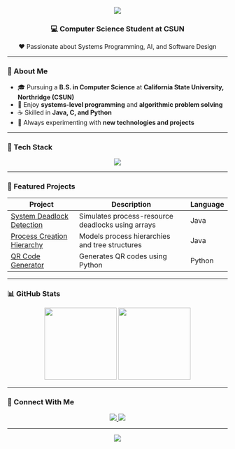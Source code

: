 <!-- 🔥 Animated Header -->
<p align="center">
  <img src="https://capsule-render.vercel.app/api?type=waving&color=0:8B0000,100:B22222,200:DC143C&height=200&section=header&text=Hi%20there!%20I'm%20Richard%20👋&fontSize=40&fontColor=ffffff&fontAlignY=35&width=100%"/>
</p>

<h3 align="center">💻 Computer Science Student at CSUN</h3>
<p align="center">
  ❤️ Passionate about Systems Programming, AI, and Software Design
</p>

---

### 🧠 About Me
- 🎓 Pursuing a **B.S. in Computer Science** at **California State University, Northridge (CSUN)**
- 🔧 Enjoy **systems-level programming** and **algorithmic problem solving**
- ☕ Skilled in **Java, C, and Python**
- 🚀 Always experimenting with **new technologies and projects**

---

### 🧰 Tech Stack
<p align="center">
  <img src="https://skillicons.dev/icons?i=java,python,c,linux,git,vscode" />
</p>

---

### 🚧 Featured Projects
| Project | Description | Language |
|----------|--------------|-----------|
| [System Deadlock Detection](https://github.com/KingRichardVII/System-Deadlock-Detection) | Simulates process-resource deadlocks using arrays | Java |
| [Process Creation Hierarchy](https://github.com/KingRichardVII/Process-Creation-Hierarchy-) | Models process hierarchies and tree structures | Java |
| [QR Code Generator](https://github.com/KingRichardVII/QR-Code-Generator) | Generates QR codes using Python | Python |

---

### 📊 GitHub Stats
<p align="center">
  <img src="https://github-readme-stats.vercel.app/api?username=KingRichardVII&show_icons=true&theme=radical&title_color=FF5555&icon_color=FF5555&text_color=ffffff&bg_color=000000" height="165" />
  <img src="https://github-readme-streak-stats.herokuapp.com?user=KingRichardVII&theme=radical&background=000000&ring=FF5555&fire=FF0000&currStreakLabel=FF5555" height="165" />
</p>

---

### 🔗 Connect With Me
<p align="center">
  <a href="https://www.linkedin.com/in/king-richard-phan">
    <img src="https://img.shields.io/badge/LinkedIn-B22222?style=for-the-badge&logo=linkedin&logoColor=white" />
  </a>
  <a href="richard.phan626@gmail.com>
    <img src="https://img.shields.io/badge/Email-8B0000?style=for-the-badge&logo=gmail&logoColor=white" />
  </a>
  <a href="https://google.com">
    <img src="https://img.shields.io/badge/Website-DC143C?style=for-the-badge&logo=firefox&logoColor=white" />
  </a>
</p>

---

<!-- 🔥 Centered Footer -->
<p align="center">
  <img src="https://capsule-render.vercel.app/api?type=waving&color=0:B22222,100:8B0000,200:4B0000&height=100&section=footer&width=100%"/>
</p>


